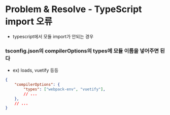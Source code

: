 # Problem & Resolve - TypeScript import 오류
* typescript에서 모듈 import가 안되는 경우

### tsconfig.json의 compilerOptions의 types에 모듈 이름을 넣어주면 된다
* ex) loads, vuetify 등등
``` json
{
	"compilerOptions": {
		"types": ["webpack-env", "vuetify"],
		// ...
	},
	// ...
}
```